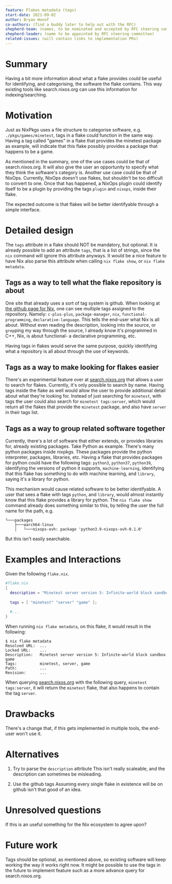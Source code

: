 ```yaml
---
feature: Flakes metadata (tags)
start-date: 2021-09-02
author: Bryan Honof
co-authors: (find a buddy later to help out with the RFC)
shepherd-team: (names, to be nominated and accepted by RFC steering committee)
shepherd-leader: (name to be appointed by RFC steering committee)
related-issues: (will contain links to implementation PRs)
---
```


# Summary
[summary]: #summary

Having a bit more information about what a flake provides could be useful for
identifying, and categorising, the software the flake contains. This way
existing tools like search.nixos.org can use this information for
indexing/searching.

# Motivation
[motivation]: #motivation

Just as NixPkgs uses a file structure to categorise software, e.g.
`./pkgs/games/minetest`, tags in a flake could function in the same way. Having
a tag called "games" in a flake that provides the minetest package as example,
will indicate that this flake possibly provides a package that happens to be a
game.

As mentioned in the summary, one of the use cases could be that of
search.nixos.org. It will also give the user an opportunity to specify what they
think the software's category is. Another use case could be that of NixOps.
Currently, NixOps doesn't use flakes, but shouldn't be too difficult to convert
to one. Once that has happened, a NixOps plugin could identify itself to be a
plugin by providing the tags `plugin` and `nixops`, inside their flake.

The expected outcome is that flakes will be better identifyable through a simple
interface.

# Detailed design
[design]: #detailed-design

The `tags` attribute in a flake should NOT be mandatory, but optional. It is
already possible to add an attribute `tags`, that is a list of strings, since
the `nix` command will ignore this attribute anyways. It would be a nice feature
to have Nix also parse this attribute when calling `nix flake show`, or `nix
flake metadata`.

## Tags as a way to tell what the flake repository is about

One site that already uses a sort of tag system is github. When looking at
[the github page for Nix](https://github.com/NixOS/nix), one can see multiple
tags assigned to the repository. Namely: `c-plus-plus`, `package-manager`,
`nix`, `functional-programming`, `declarative-language`. This tells the end-user
what Nix is all about. Without even reading the description, looking into the
source, or `grep`ping my way through the source, I already know it's programmed
in C++, Nix, is about functional- a declarative programming, etc.

Having tags in flakes would serve the same purpose, quickly identifying what a
repository is all about through the use of keywords.

## Tags as a way to make looking for flakes easier

There's an experimental feature over at
[search.nixos.org](https://search.nixos.org/flakes?) that allows a user to
search for flakes. Currently, it's only possible to search by name. Having tags
inside the flake as well would allow the user to provide additional detail
about what they're looking for. Instead of just searching for `minetest`, with
tags the user could also search for `minetest tags:server`, which would return
all the flakes that provide the `minetest` package, and also have `server` in
their tags list.

## Tags as a way to group related software together

Currently, there's a lot of software that either extends, or provides libraries
for, already existing packages. Take Python as example. There's many python
packages inside nixpkgs. These packages provide the python interpreter,
packages, libraries, etc. Having a flake that provides packages for
python could have the following tags: `python3`, `python37`, `python39`,
identifying the versions of python it supports, `machine-learning`, identifying
that this flake has something to do with machine learning, and `library`, saying
it's a library for python.

This mechanism would cause related software to be better identifyable. A user
that sees a flake with tags `python`, and `library`, would almost instantly know
that this flake provides a library for python. The `nix flake show` command
already does something similar to this, by telling the user the full name for
the path, e.g.
```
└───packages
    ├───aarch64-linux
    │   └───nixops-ovh: package 'python3.9-nixops-ovh-0.1.0'
```
But this isn't easily searchable.

# Examples and Interactions
[examples-and-interactions]: #examples-and-interactions

Given the following `flake.nix`.
```nix
#flake.nix
{
  description = "Minetest server version 5: Infinite-world block sandbox game";
  
  tags = [ "minetest" "server" "game" ];
  
  #...
}
```

When running `nix flake metadata`, on this flake, it would result in the following:
```
$ nix flake metadata
Resolved URL:  ...
Locked URL:    ...
Description:   Minetest server version 5: Infinite-world block sandbox game
Tags:          minetest, server, game
Path:          ...
Revision:      ...
```

When querying [search.nixos.org](https://search.nixos.org/flakes?) with the
following query, `minetest tags:server`, it will return the `minetest` flake,
that also happens to contain the tag `server`.

# Drawbacks
[drawbacks]: #drawbacks

There's a change that, if this gets implemented in multiple tools, the end-user
won't use it.

# Alternatives
[alternatives]: #alternatives

1. Try to parse the `description` attribute
  This isn't really scaleable, and the description can sometimes be misleading.

2. Use the github tags
  Assuming every single flake in existence will be on github isn't that good of
  an idea.

# Unresolved questions
[unresolved]: #unresolved-questions

If this is an useful something for the Nix ecosystem to agree upon?

# Future work
[future]: #future-work

Tags should be optional, as mentioned above, so existing software will keep
working the way it works right now. It might be possible to use the tags in the
future to implement feature such as a more advance query for search.nixos.org.
